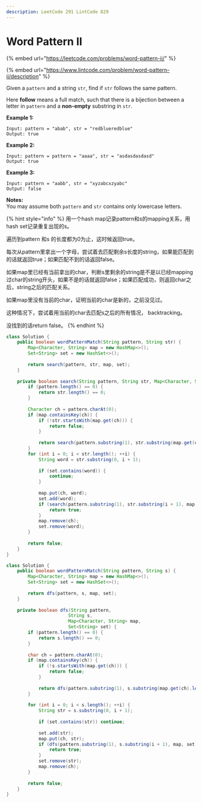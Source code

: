 ```yaml
---
description: LeetCode 291 LintCode 829
---
```


# Word Pattern II

{% embed url="https://leetcode.com/problems/word-pattern-ii/" %}

{% embed url="https://www.lintcode.com/problem/word-pattern-ii/description" %}

Given a `pattern` and a string `str`, find if `str` follows the same pattern.

Here **follow** means a full match, such that there is a bijection between a letter in `pattern` and a **non-empty** substring in `str`.

**Example 1:**

```
Input: pattern = "abab", str = "redblueredblue"
Output: true
```

**Example 2:**

```
Input: pattern = pattern = "aaaa", str = "asdasdasdasd"
Output: true
```

**Example 3:**

```
Input: pattern = "aabb", str = "xyzabcxzyabc"
Output: false
```

**Notes:**\
You may assume both `pattern` and `str` contains only lowercase letters.

{% hint style="info" %}
用一个hash map记录pattern和s的mapping关系，用hash set记录重复出现的s。

遍历到pattern 和s 的长度都为0为止，这时候返回true。

每次从pattern里拿出一个字母，尝试着去匹配剩余s长度的string，如果能匹配到的话就返回true；如果匹配不到的话返回false。

如果map里已经有当前拿出的char，判断s里剩余的string是不是以已经mapping过char的string开头，如果不是的话就返回false；如果匹配成功，则返回char之后，string之后的匹配关系。

如果map里没有当前的char，证明当前的char是新的，之前没见过。

这种情况下，尝试着用当前的char去匹配s之后的所有情况， backtracking。

没找到的话return false。
{% endhint %}

```java
class Solution {
    public boolean wordPatternMatch(String pattern, String str) {
        Map<Character, String> map = new HashMap<>();
        Set<String> set = new HashSet<>();
        
        return search(pattern, str, map, set);
    }
    
    private boolean search(String pattern, String str, Map<Character, String> map, Set<String> set) {
        if (pattern.length() == 0) {
            return str.length() == 0;
        }
        
        Character ch = pattern.charAt(0);
        if (map.containsKey(ch)) {
            if (!str.startsWith(map.get(ch))) {
                return false;
            }
            
            return search(pattern.substring(1), str.substring(map.get(ch).length()), map, set);
        }
        for (int i = 0; i < str.length(); ++i) {
            String word = str.substring(0, i + 1);
            
            if (set.contains(word)) {
                continue;
            }
            
            map.put(ch, word);
            set.add(word);
            if (search(pattern.substring(1), str.substring(i + 1), map, set)) {
                return true;
            }
            map.remove(ch);
            set.remove(word);
        }
        
        return false;
    }
}
```

```java
class Solution {
    public boolean wordPatternMatch(String pattern, String s) {
        Map<Character, String> map = new HashMap<>();
        Set<String> set = new HashSet<>();
        
        return dfs(pattern, s, map, set);
    }
    
    private boolean dfs(String pattern,
                       String s,
                       Map<Character, String> map,
                       Set<String> set) {
        if (pattern.length() == 0) {
            return s.length() == 0;
        }
        
        char ch = pattern.charAt(0);
        if (map.containsKey(ch)) {
            if (!s.startsWith(map.get(ch))) {
                return false;
            }
            
            return dfs(pattern.substring(1), s.substring(map.get(ch).length()), map,set);
        }
        
        for (int i = 0; i < s.length(); ++i) {
            String str = s.substring(0, i + 1);
            
            if (set.contains(str)) continue;
            
            set.add(str);
            map.put(ch, str);
            if (dfs(pattern.substring(1), s.substring(i + 1), map, set)) {
                return true;
            }
            set.remove(str);
            map.remove(ch);
        }
        
        return false;
    }
}
```
